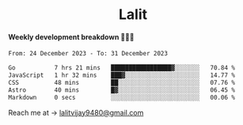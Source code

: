<h1 align="center">Lalit</h1>

#### Weekly development breakdown 👨🏻‍💻
<!--START_SECTION:waka-->

```txt
From: 24 December 2023 - To: 31 December 2023

Go           7 hrs 21 mins   █████████████████▓░░░░░░░   70.84 %
JavaScript   1 hr 32 mins    ███▓░░░░░░░░░░░░░░░░░░░░░   14.77 %
CSS          48 mins         ██░░░░░░░░░░░░░░░░░░░░░░░   07.76 %
Astro        40 mins         █▓░░░░░░░░░░░░░░░░░░░░░░░   06.45 %
Markdown     0 secs          ░░░░░░░░░░░░░░░░░░░░░░░░░   00.06 %
```

<!--END_SECTION:waka-->

Reach me at → lalitvijay9480@gmail.com
